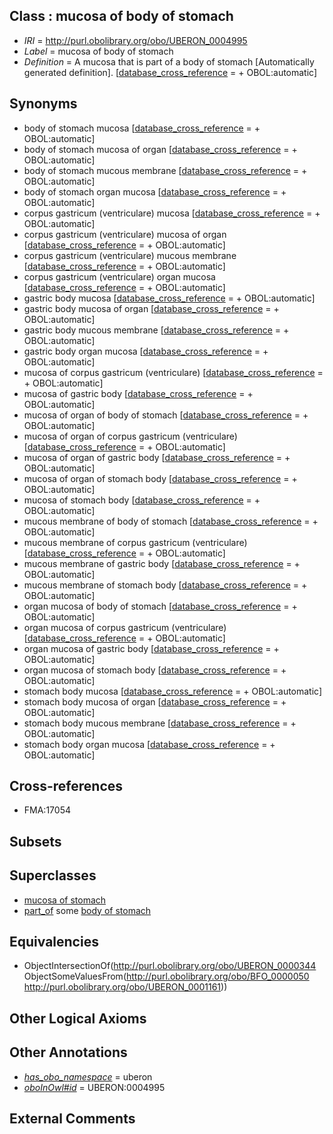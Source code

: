 
## Class : mucosa of body of stomach

 * *IRI* = http://purl.obolibrary.org/obo/UBERON_0004995
 * *Label* = mucosa of body of stomach
 * *Definition* = A mucosa that is part of a body of stomach [Automatically generated definition]. [[database_cross_reference](../../ef/oboInOwl#hasDbXref.md) =  + OBOL:automatic]

## Synonyms

 * body of stomach mucosa [[database_cross_reference](../../ef/oboInOwl#hasDbXref.md) =  + OBOL:automatic]
 * body of stomach mucosa of organ [[database_cross_reference](../../ef/oboInOwl#hasDbXref.md) =  + OBOL:automatic]
 * body of stomach mucous membrane [[database_cross_reference](../../ef/oboInOwl#hasDbXref.md) =  + OBOL:automatic]
 * body of stomach organ mucosa [[database_cross_reference](../../ef/oboInOwl#hasDbXref.md) =  + OBOL:automatic]
 * corpus gastricum (ventriculare) mucosa [[database_cross_reference](../../ef/oboInOwl#hasDbXref.md) =  + OBOL:automatic]
 * corpus gastricum (ventriculare) mucosa of organ [[database_cross_reference](../../ef/oboInOwl#hasDbXref.md) =  + OBOL:automatic]
 * corpus gastricum (ventriculare) mucous membrane [[database_cross_reference](../../ef/oboInOwl#hasDbXref.md) =  + OBOL:automatic]
 * corpus gastricum (ventriculare) organ mucosa [[database_cross_reference](../../ef/oboInOwl#hasDbXref.md) =  + OBOL:automatic]
 * gastric body mucosa [[database_cross_reference](../../ef/oboInOwl#hasDbXref.md) =  + OBOL:automatic]
 * gastric body mucosa of organ [[database_cross_reference](../../ef/oboInOwl#hasDbXref.md) =  + OBOL:automatic]
 * gastric body mucous membrane [[database_cross_reference](../../ef/oboInOwl#hasDbXref.md) =  + OBOL:automatic]
 * gastric body organ mucosa [[database_cross_reference](../../ef/oboInOwl#hasDbXref.md) =  + OBOL:automatic]
 * mucosa of corpus gastricum (ventriculare) [[database_cross_reference](../../ef/oboInOwl#hasDbXref.md) =  + OBOL:automatic]
 * mucosa of gastric body [[database_cross_reference](../../ef/oboInOwl#hasDbXref.md) =  + OBOL:automatic]
 * mucosa of organ of body of stomach [[database_cross_reference](../../ef/oboInOwl#hasDbXref.md) =  + OBOL:automatic]
 * mucosa of organ of corpus gastricum (ventriculare) [[database_cross_reference](../../ef/oboInOwl#hasDbXref.md) =  + OBOL:automatic]
 * mucosa of organ of gastric body [[database_cross_reference](../../ef/oboInOwl#hasDbXref.md) =  + OBOL:automatic]
 * mucosa of organ of stomach body [[database_cross_reference](../../ef/oboInOwl#hasDbXref.md) =  + OBOL:automatic]
 * mucosa of stomach body [[database_cross_reference](../../ef/oboInOwl#hasDbXref.md) =  + OBOL:automatic]
 * mucous membrane of body of stomach [[database_cross_reference](../../ef/oboInOwl#hasDbXref.md) =  + OBOL:automatic]
 * mucous membrane of corpus gastricum (ventriculare) [[database_cross_reference](../../ef/oboInOwl#hasDbXref.md) =  + OBOL:automatic]
 * mucous membrane of gastric body [[database_cross_reference](../../ef/oboInOwl#hasDbXref.md) =  + OBOL:automatic]
 * mucous membrane of stomach body [[database_cross_reference](../../ef/oboInOwl#hasDbXref.md) =  + OBOL:automatic]
 * organ mucosa of body of stomach [[database_cross_reference](../../ef/oboInOwl#hasDbXref.md) =  + OBOL:automatic]
 * organ mucosa of corpus gastricum (ventriculare) [[database_cross_reference](../../ef/oboInOwl#hasDbXref.md) =  + OBOL:automatic]
 * organ mucosa of gastric body [[database_cross_reference](../../ef/oboInOwl#hasDbXref.md) =  + OBOL:automatic]
 * organ mucosa of stomach body [[database_cross_reference](../../ef/oboInOwl#hasDbXref.md) =  + OBOL:automatic]
 * stomach body mucosa [[database_cross_reference](../../ef/oboInOwl#hasDbXref.md) =  + OBOL:automatic]
 * stomach body mucosa of organ [[database_cross_reference](../../ef/oboInOwl#hasDbXref.md) =  + OBOL:automatic]
 * stomach body mucous membrane [[database_cross_reference](../../ef/oboInOwl#hasDbXref.md) =  + OBOL:automatic]
 * stomach body organ mucosa [[database_cross_reference](../../ef/oboInOwl#hasDbXref.md) =  + OBOL:automatic]

## Cross-references

 * FMA:17054

## Subsets


## Superclasses

 * [mucosa of stomach](../../UBERON/99/UBERON_0001199.md)
 * [part_of](../../BFO/50/BFO_0000050.md) some [body of stomach](../../UBERON/61/UBERON_0001161.md)

## Equivalencies

 * ObjectIntersectionOf(<http://purl.obolibrary.org/obo/UBERON_0000344> ObjectSomeValuesFrom(<http://purl.obolibrary.org/obo/BFO_0000050> <http://purl.obolibrary.org/obo/UBERON_0001161>))

## Other Logical Axioms


## Other Annotations

 * *[has_obo_namespace](../../ce/oboInOwl#hasOBONamespace.md)* = uberon
 * *[oboInOwl#id](../../id/oboInOwl#id.md)* = UBERON:0004995

## External Comments

